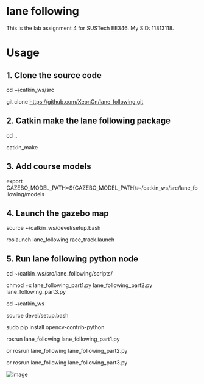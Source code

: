 # lane following
This is the lab assignment 4 for SUSTech EE346. My SID: 11813118.

# Usage

## 1. Clone the source code
  cd ~/catkin_ws/src
  
  git clone https://github.com/XeonCn/lane_following.git
  
## 2. Catkin make the lane following package
  cd ..
  
  catkin_make

## 3. Add course models
   export GAZEBO_MODEL_PATH=${GAZEBO_MODEL_PATH}:~/catkin_ws/src/lane_following/models
   
## 4. Launch the gazebo map
   source ~/catkin_ws/devel/setup.bash
   
   roslaunch lane_following race_track.launch 

## 5. Run lane following python node
   
   cd ~/catkin_ws/src/lane_following/scripts/
   
   chmod +x lane_following_part1.py lane_following_part2.py lane_following_part3.py
   
   cd ~/catkin_ws
   
   source devel/setup.bash
   
   sudo pip install opencv-contrib-python
   
   rosrun lane_following lane_following_part1.py
   
   or rosrun lane_following lane_following_part2.py
   
   or rosrun lane_following lane_following_part3.py

 ![image](https://github.com/zhaojieting/linefollowing/blob/main/data/demo.gif)
